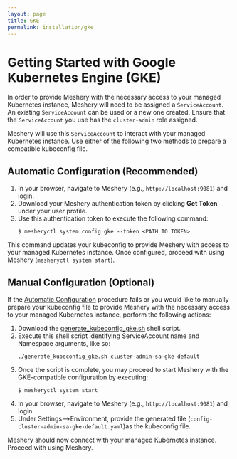 ```yaml
---
layout: page
title: GKE
permalink: installation/gke
---
```


# Getting Started with Google Kubernetes Engine (GKE)

In order to provide Meshery with the necessary access to your managed Kubernetes instance, 
Meshery will need to be assigned a `ServiceAccount`. An existing `ServiceAccount` can be used or a new one created. Ensure that the `ServiceAccount` you use has the `cluster-admin` role assigned.

Meshery will use this `ServiceAccount` to interact with your managed Kubernetes instance. Use either of the following two methods to prepare a compatible kubeconfig file.

## Automatic Configuration (Recommended)

1. In your browser, navigate to Meshery (e.g., `http://localhost:9081`) and login.
1. Download your Meshery authentication token by clicking **Get Token** under your user profile.
1. Use this authentication token to execute the following command:
    ```
    $ mesheryctl system config gke --token <PATH TO TOKEN>
    ```

This command updates your kubeconfig to provide Meshery with access to your managed Kubernetes instance.
Once configured, proceed with using Meshery (`mesheryctl system start`).

## Manual Configuration (Optional)

If the [Automatic Configuration](#automatic-configuration) procedure fails or you would like to manually prepare your kubeconfig file to provide Meshery with the necessary access to your managed Kubernetes instance, perform the following actions:

1. Download the [generate_kubeconfig_gke.sh](./generate_kubeconfig_gke.sh) shell script.
1. Execute this shell script identifying ServiceAccount name and Namespace arguments, like so:
    ```
    ./generate_kubeconfig_gke.sh cluster-admin-sa-gke default
    ```
1. Once the script is complete, you may proceed to start Meshery with the GKE-compatible configuration by executing:
    ```
    $ mesheryctl system start
    ```
1. In your browser, navigate to Meshery (e.g., `http://localhost:9081`) and login.
1. Under Settings-->Environment, provide the generated file (`config-cluster-admin-sa-gke-default.yaml`)as the kubeconfig file.

Meshery should now connect with your managed Kubernetes instance. Proceed with using Meshery.